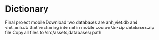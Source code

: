 # Dictionary
Final project mobile
Download two databases are anh_viet.db and viet_anh.db that're sharing internal in mobile course
Un-zip databases.zip file
Copy all files to /src/assets/databases/ path
